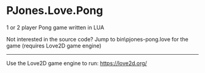PJones.Love.Pong
================

1 or 2 player Pong game written in LUA

Not interested in the source code? Jump to bin\pjones-pong.love for the game (requires Love2D game engine)

-----
Use the Love2D game engine to run: https://love2d.org/
